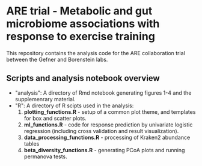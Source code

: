 # ARE trial - Metabolic and gut microbiome associations with response to exercise training


This repository contains the analysis code for the ARE collaboration trial between the Gefner and Borenstein labs. 


## Scripts and analysis notebook overview 

* "analysis": A directory of Rmd notebook generating figures 1-4 and the supplemenrary material. 
* "R": A directory of R scipts used in the analysis:
	1. **plotting_functions.R** - setup of a common plot theme, and templates for box and scatter plots. 
	2. **ml_functions.R** - code for response prediction by univariate logistic regression (including cross validation and result visualization). 
	3. **data_processing_functions.R** - processing of Kraken2 abundance tables
	4. **beta_diversity_functions.R** - generating PCoA plots and running permanova tests. 
